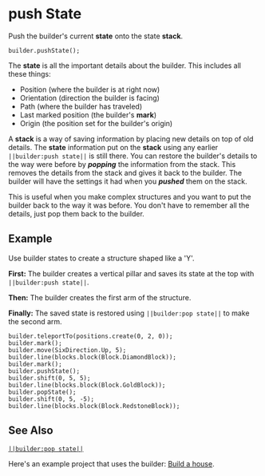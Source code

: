 # push State

Push the builder's current **state** onto the state **stack**.

```sig
builder.pushState();
```

The **state** is all the important details about the builder. This includes all these things:

* Position (where the builder is at right now)
* Orientation (direction the builder is facing)
* Path (where the builder has traveled)
* Last marked position (the builder's **mark**)
* Origin (the position set for the builder's origin)

A **stack** is a way of saving information by placing new details on top of old details. The **state** information put on the **stack** using any earlier `||builder:push state||` is still there. You can restore the builder's details to the way were before by ***popping*** the information from the stack. This removes the details from the stack and gives it back to the builder. The builder will have the settings it had when you ***pushed*** them on the stack.

This is useful when you make complex structures and you want to put the builder back to the way it was before. You don't have to remember all the details, just pop them back to the builder.

## Example

Use builder states to create a structure shaped like a 'Y'.

**First:** The builder creates a vertical pillar and saves its state at the top with `||builder:push state||`.

**Then:** The builder creates the first arm of the structure.

**Finally:** The saved state is restored using `||builder:pop state||` to make the second arm.

```blocks
builder.teleportTo(positions.create(0, 2, 0));
builder.mark();
builder.move(SixDirection.Up, 5);
builder.line(blocks.block(Block.DiamondBlock));
builder.mark();
builder.pushState();
builder.shift(0, 5, 5);
builder.line(blocks.block(Block.GoldBlock));
builder.popState();
builder.shift(0, 5, -5);
builder.line(blocks.block(Block.RedstoneBlock));
```

## See Also

[`||builder:pop state||`](/reference/builder/pop-state)

Here's an example project that uses the builder: [Build a house](/examples/house-builder).